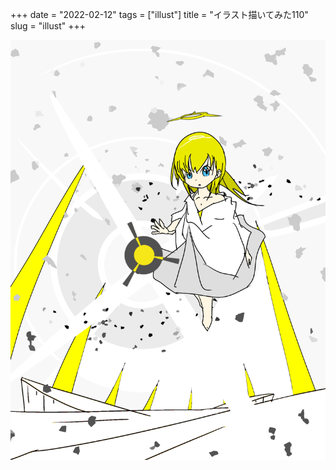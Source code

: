 +++
date = "2022-02-12"
tags = ["illust"]
title = "イラスト描いてみた110"
slug = "illust"
+++

![](/img/yui_110.png)
